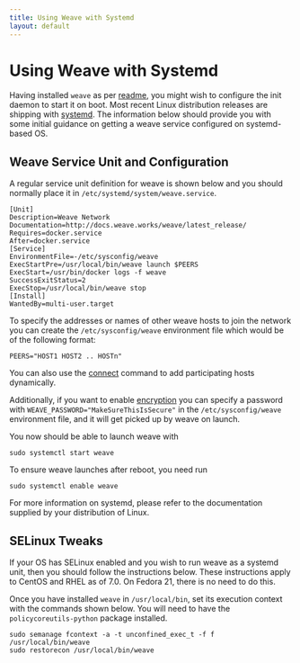 ```yaml
---
title: Using Weave with Systemd
layout: default
---
```


# Using Weave with Systemd

Having installed `weave` as per [readme][], you might wish to configure the
init daemon to start it on boot. Most recent Linux distribution releases are
shipping with [systemd][]. The information below should provide you with some
initial guidance on getting a weave service configured on systemd-based OS.

## Weave Service Unit and Configuration

A regular service unit definition for weave is shown below and you should
normally place it in `/etc/systemd/system/weave.service`.

    [Unit]
    Description=Weave Network
    Documentation=http://docs.weave.works/weave/latest_release/
    Requires=docker.service
    After=docker.service
    [Service]
    EnvironmentFile=-/etc/sysconfig/weave
    ExecStartPre=/usr/local/bin/weave launch $PEERS
    ExecStart=/usr/bin/docker logs -f weave
    SuccessExitStatus=2
    ExecStop=/usr/local/bin/weave stop
    [Install]
    WantedBy=multi-user.target


To specify the addresses or names of other weave hosts to join the network
you can create the `/etc/sysconfig/weave` environment file which would be of
the following format:

    PEERS="HOST1 HOST2 .. HOSTn"

You can also use the [connect][] command to add participating hosts dynamically.

Additionally, if you want to enable [encryption][] you can specify a password with
`WEAVE_PASSWORD="MakeSureThisIsSecure"` in the `/etc/sysconfig/weave` environment
file, and it will get picked up by weave on launch.

You now should be able to launch weave with

    sudo systemctl start weave

To ensure weave launches after reboot, you need run

    sudo systemctl enable weave

For more information on systemd, please refer to the documentation supplied
by your distribution of Linux.

## SELinux Tweaks

If your OS has SELinux enabled and you wish to run weave as a systemd unit,
then you should follow the instructions below. These instructions apply to
CentOS and RHEL as of 7.0. On Fedora 21, there is no need to do this.

Once you have installed `weave` in `/usr/local/bin`, set its execution
context with the commands shown below. You will need to have the
`policycoreutils-python` package installed.

    sudo semanage fcontext -a -t unconfined_exec_t -f f /usr/local/bin/weave
    sudo restorecon /usr/local/bin/weave

[readme]: https://github.com/weaveworks/weave/blob/master/README.md#installation
[connect]: features.html#dynamic-topologies
[systemd]: http://www.freedesktop.org/wiki/Software/systemd/
[encryption]: features.html#security
